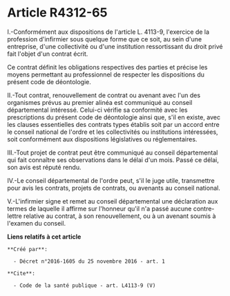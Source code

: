 # Article R4312-65

I.-Conformément aux dispositions de l'article L. 4113-9, l'exercice de la profession d'infirmier sous quelque forme que ce
soit, au sein d'une entreprise, d'une collectivité ou d'une institution ressortissant du droit privé fait l'objet d'un
contrat écrit. 

Ce contrat définit les obligations respectives des parties et précise les moyens permettant au professionnel de respecter les
dispositions du présent code de déontologie. 

II.-Tout contrat, renouvellement de contrat ou avenant avec l'un des organismes prévus au premier alinéa est communiqué au
conseil départemental intéressé. Celui-ci vérifie sa conformité avec les prescriptions du présent code de déontologie ainsi
que, s'il en existe, avec les clauses essentielles des contrats types établis soit par un accord entre le conseil national de
l'ordre et les collectivités ou institutions intéressées, soit conformément aux dispositions législatives ou réglementaires. 

III.-Tout projet de contrat peut être communiqué au conseil départemental qui fait connaître ses observations dans le délai
d'un mois. Passé ce délai, son avis est réputé rendu. 

IV.-Le conseil départemental de l'ordre peut, s'il le juge utile, transmettre pour avis les contrats, projets de contrats, ou
avenants au conseil national. 

V.-L'infirmier signe et remet au conseil départemental une déclaration aux termes de laquelle il affirme sur l'honneur qu'il
n'a passé aucune contre-lettre relative au contrat, à son renouvellement, ou à un avenant soumis à l'examen du conseil.

**Liens relatifs à cet article**

	**Créé par**:

	  - Décret n°2016-1605 du 25 novembre 2016 - art. 1

	**Cite**:

	  - Code de la santé publique - art. L4113-9 (V)

